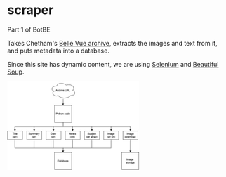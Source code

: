# scraper
Part 1 of BotBE

Takes Chetham's [Belle Vue archive](http://185.121.204.150/ChethamLibrary/#/search?TitCollectionTitle=Belle%20Vue%20Gardens), extracts the images and text from it, and puts metadata into a database.

Since this site has dynamic content, we are using [Selenium](https://www.selenium.dev/documentation/en/webdriver/) and [Beautiful Soup](https://pypi.org/project/beautifulsoup4/).

<img src="https://github.com/jamescoupe/scraper/blob/main/scraper-flow.jpg" width=300>





